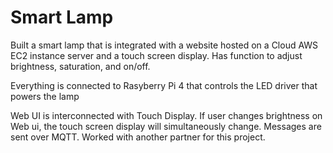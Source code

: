 # Smart Lamp
Built a smart lamp that is integrated with a website hosted on a Cloud AWS EC2 instance server and a touch screen display. Has function to adjust brightness, saturation, and on/off. 

Everything is connected to Rasyberry Pi 4 that controls the LED driver that powers the lamp

Web UI is interconnected with Touch Display. If user changes brightness on Web ui, the touch screen display will simultaneously change. Messages are sent over MQTT. 
Worked with another partner for this project.
